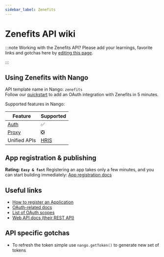 ```yaml
---
sidebar_label: Zenefits
---
```


# Zenefits API wiki

:::note Working with the Zenefits API?
Please add your learnings, favorite links and gotchas here by [editing this page](https://github.com/nangohq/nango/tree/master/docs/docs/providers/zenefits.md).

:::

## Using Zenefits with Nango

API template name in Nango: `zenefits`  
Follow our [quickstart](../quickstart.md) to add an OAuth integration with Zenefits in 5 minutes.

Supported features in Nango:

| Feature                            | Supported                                 |
| ---------------------------------- | ----------------------------------------- |
| [Auth](/nango-auth/core-concepts)  | ✅                                        |
| [Proxy](/nango-unified-apis/proxy) | ❎                                        |
| Unified APIs                       | [HRIS](/nango-unified-apis/hris/overview) |

## App registration & publishing

**Rating: `Easy & fast`**
Registering an app takes only a few minutes, and you can start building immediately: [App registration docs](https://developers.zenefits.com/reference/getting-started#:~:text=%F0%9F%91%8D-,How%20do%20you%20sign%20up%3F,-We%20hope%20this)

## Useful links

-   [How to register an Application](https://developers.zenefits.com/reference/getting-started#:~:text=%F0%9F%91%8D-,How%20do%20you%20sign%20up%3F,-We%20hope%20this)
-   [OAuth-related docs](https://developers.zenefits.com/reference/auth)
-   [List of OAuth scopes](https://developers.zenefits.com/reference/permissions)
-   [Web API docs (their REST API)](https://developers.zenefits.com/reference/overview-1)

## API specific gotchas

-   To refresh the token simple use `nango.getToken()` to generate new set of tokens
